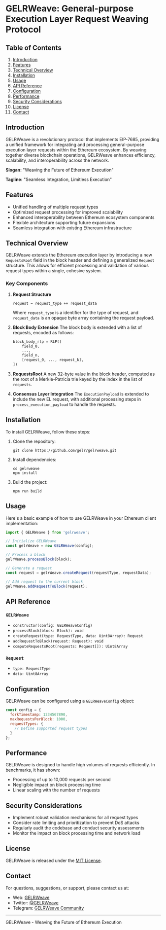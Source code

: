 # GELRWeave: General-purpose Execution Layer Request Weaving Protocol

## Table of Contents

1. [Introduction](#introduction)
2. [Features](#features)
3. [Technical Overview](#technical-overview)
4. [Installation](#installation)
5. [Usage](#usage)
6. [API Reference](#api-reference)
7. [Configuration](#configuration)
8. [Performance](#performance)
9. [Security Considerations](#security-considerations)
10. [License](#license)
11. [Contact](#contact)

## Introduction

GELRWeave is a revolutionary protocol that implements EIP-7685, providing a unified framework for integrating and processing general-purpose execution layer requests within the Ethereum ecosystem. By weaving together diverse blockchain operations, GELRWeave enhances efficiency, scalability, and interoperability across the network.

**Slogan:** "Weaving the Future of Ethereum Execution"

**Tagline:** "Seamless Integration, Limitless Execution"

## Features

- Unified handling of multiple request types
- Optimized request processing for improved scalability
- Enhanced interoperability between Ethereum ecosystem components
- Flexible architecture supporting future expansions
- Seamless integration with existing Ethereum infrastructure

## Technical Overview

GELRWeave extends the Ethereum execution layer by introducing a new `RequestsRoot` field in the block header and defining a generalized `Request` structure. This allows for efficient processing and validation of various request types within a single, cohesive system.

### Key Components

1. **Request Structure**
   ```
   request = request_type ++ request_data
   ```
   Where `request_type` is a identifier for the type of request, and `request_data` is an opaque byte array containing the request payload.

2. **Block Body Extension**
   The block body is extended with a list of requests, encoded as follows:
   ```python
   block_body_rlp = RLP([
       field_0,
       ...,
       field_n,
       [request_0, ..., request_k],
   ])
   ```

3. **RequestsRoot**
   A new 32-byte value in the block header, computed as the root of a Merkle-Patricia trie keyed by the index in the list of `requests`.

4. **Consensus Layer Integration**
   The `ExecutionPayload` is extended to include the new EL request, with additional processing steps in `process_execution_payload` to handle the requests.

## Installation

To install GELRWeave, follow these steps:

1. Clone the repository:
   ```
   git clone https://github.com/gelr/gelrweave.git
   ```

2. Install dependencies:
   ```
   cd gelrweave
   npm install
   ```

3. Build the project:
   ```
   npm run build
   ```

## Usage

Here's a basic example of how to use GELRWeave in your Ethereum client implementation:

```javascript
import { GELRWeave } from 'gelrweave';

// Initialize GELRWeave
const gelrWeave = new GELRWeave(config);

// Process a block
gelrWeave.processBlock(block);

// Generate a request
const request = gelrWeave.createRequest(requestType, requestData);

// Add request to the current block
gelrWeave.addRequestToBlock(request);
```

## API Reference

### `GELRWeave`

- `constructor(config: GELRWeaveConfig)`
- `processBlock(block: Block): void`
- `createRequest(type: RequestType, data: Uint8Array): Request`
- `addRequestToBlock(request: Request): void`
- `computeRequestsRoot(requests: Request[]): Uint8Array`

### `Request`

- `type: RequestType`
- `data: Uint8Array`

## Configuration

GELRWeave can be configured using a `GELRWeaveConfig` object:

```javascript
const config = {
  forkTimestamp: 1234567890,
  maxRequestsPerBlock: 1000,
  requestTypes: {
    // Define supported request types
  }
};
```

## Performance

GELRWeave is designed to handle high volumes of requests efficiently. In benchmarks, it has shown:

- Processing of up to 10,000 requests per second
- Negligible impact on block processing time
- Linear scaling with the number of requests

## Security Considerations

- Implement robust validation mechanisms for all request types
- Consider rate limiting and prioritization to prevent DoS attacks
- Regularly audit the codebase and conduct security assessments
- Monitor the impact on block processing time and network load

## License

GELRWeave is released under the [MIT License](https://opensource.org/license/mit).

## Contact

For questions, suggestions, or support, please contact us at:
- Web: [GELRWeave](gelr.io)
- Twitter: [@GELRWeave](https://twitter.com/GELRWeave)
- Telegram: [GELRWeave Community](https://t.me/gelrweavePORTAL)

---

GELRWeave - Weaving the Future of Ethereum Execution
